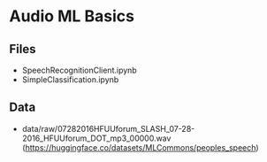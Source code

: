 # Audio ML Basics 

## Files
- SpeechRecognitionClient.ipynb
- SimpleClassification.ipynb

## Data
- data/raw/07282016HFUUforum_SLASH_07-28-2016_HFUUforum_DOT_mp3_00000.wav (https://huggingface.co/datasets/MLCommons/peoples_speech)